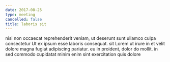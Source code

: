 ```yaml
---
date: 2017-08-25
type: meeting
cancelled: false
title: laboris sit
---
```

nisi non occaecat reprehenderit veniam, ut deserunt sunt ullamco culpa consectetur Ut ex ipsum esse laboris consequat. sit Lorem ut irure in et velit dolore magna fugiat adipiscing pariatur. eu in proident, dolor do mollit. in sed commodo cupidatat minim enim sint exercitation quis dolore